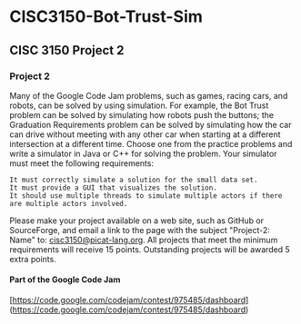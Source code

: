 # CISC3150-Bot-Trust-Sim
## CISC 3150 Project 2

### Project 2

Many of the Google Code Jam problems, such as games, racing cars, and robots, can be solved by using simulation. For example, the Bot Trust problem can be solved by simulating how robots push the buttons; the Graduation Requirements problem can be solved by simulating how the car can drive without meeting with any other car when starting at a different intersection at a different time. Choose one from the practice problems and write a simulator in Java or C++ for solving the problem. Your simulator must meet the following requirements:

    It must correctly simulate a solution for the small data set.
    It must provide a GUI that visualizes the solution.
    It should use multiple threads to simulate multiple actors if there are multiple actors involved. 

Please make your project available on a web site, such as GitHub or SourceForge, and email a link to the page with the subject "Project-2: Name" to: cisc3150@picat-lang.org. All projects that meet the minimum requirements will receive 15 points. Outstanding projects will be awarded 5 extra points. 

#### Part of the Google Code Jam

[https://code.google.com/codejam/contest/975485/dashboard] (https://code.google.com/codejam/contest/975485/dashboard)
